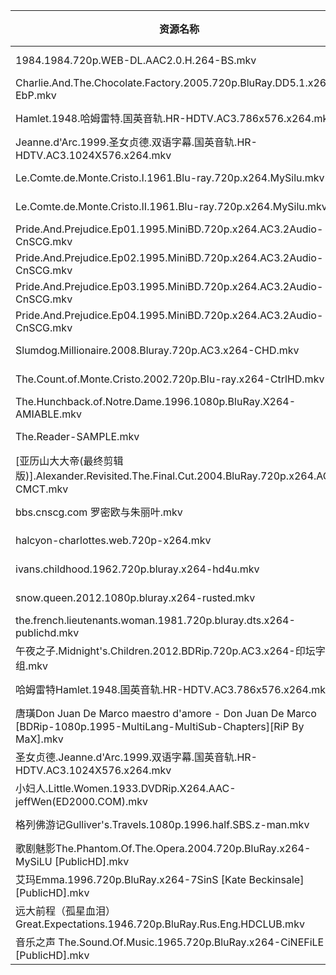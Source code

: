 | 资源名称                                                                                                                   | 分享链接                                      | 发布时间       |
| ---------------------------------------------------------------------------------------------------------------------- | ----------------------------------------- | ---------- |
| 1984.1984.720p.WEB-DL.AAC2.0.H.264-BS.mkv                                                                              | https://www.aliyundrive.com/s/vET1kmq5ABM | 2023-02-07 |
| Charlie.And.The.Chocolate.Factory.2005.720p.BluRay.DD5.1.x264-EbP.mkv                                                  | https://www.aliyundrive.com/s/LiqNS7cbsVi | 2023-02-07 |
| Hamlet.1948.哈姆雷特.国英音轨.HR-HDTV.AC3.786x576.x264.mkv                                                                     | https://www.aliyundrive.com/s/3b4AFy5mvcV | 2023-02-07 |
| Jeanne.d'Arc.1999.圣女贞德.双语字幕.国英音轨.HR-HDTV.AC3.1024X576.x264.mkv                                                         | https://www.aliyundrive.com/s/91wK6HPj7fq | 2023-02-07 |
| Le.Comte.de.Monte.Cristo.I.1961.Blu-ray.720p.x264.MySilu.mkv                                                           | https://www.aliyundrive.com/s/1HcNPGaxGTW | 2023-02-07 |
| Le.Comte.de.Monte.Cristo.II.1961.Blu-ray.720p.x264.MySilu.mkv                                                          | https://www.aliyundrive.com/s/zWKLgd6zXqP | 2023-02-07 |
| Pride.And.Prejudice.Ep01.1995.MiniBD.720p.x264.AC3.2Audio-CnSCG.mkv                                                    | https://www.aliyundrive.com/s/jqQPLq5WmC8 | 2023-02-07 |
| Pride.And.Prejudice.Ep02.1995.MiniBD.720p.x264.AC3.2Audio-CnSCG.mkv                                                    | https://www.aliyundrive.com/s/Rtq8KuT5ZQt | 2023-02-07 |
| Pride.And.Prejudice.Ep03.1995.MiniBD.720p.x264.AC3.2Audio-CnSCG.mkv                                                    | https://www.aliyundrive.com/s/uW1uGgZxW5c | 2023-02-07 |
| Pride.And.Prejudice.Ep04.1995.MiniBD.720p.x264.AC3.2Audio-CnSCG.mkv                                                    | https://www.aliyundrive.com/s/5YPnjmC8KNY | 2023-02-07 |
| Slumdog.Millionaire.2008.Bluray.720p.AC3.x264-CHD.mkv                                                                  | https://www.aliyundrive.com/s/m2qXY1psXHU | 2023-02-07 |
| The.Count.of.Monte.Cristo.2002.720p.Blu-ray.x264-CtrlHD.mkv                                                            | https://www.aliyundrive.com/s/522GYvYFGsz | 2023-02-07 |
| The.Hunchback.of.Notre.Dame.1996.1080p.BluRay.X264-AMIABLE.mkv                                                         | https://www.aliyundrive.com/s/6codUAtjwHv | 2023-02-07 |
| The.Reader-SAMPLE.mkv                                                                                                  | https://www.aliyundrive.com/s/aNPht8nTU3P | 2023-02-07 |
| [亚历山大大帝(最终剪辑版)].Alexander.Revisited.The.Final.Cut.2004.BluRay.720p.x264.AC3-CMCT.mkv                                   | https://www.aliyundrive.com/s/eTjSYfKg57X | 2023-02-07 |
| bbs.cnscg.com 罗密欧与朱丽叶.mkv                                                                                              | https://www.aliyundrive.com/s/XRNF1AAmiSH | 2023-02-07 |
| halcyon-charlottes.web.720p-x264.mkv                                                                                   | https://www.aliyundrive.com/s/QzCAjDhas6k | 2023-02-07 |
| ivans.childhood.1962.720p.bluray.x264-hd4u.mkv                                                                         | https://www.aliyundrive.com/s/MgSRj7BZAoL | 2023-02-07 |
| snow.queen.2012.1080p.bluray.x264-rusted.mkv                                                                           | https://www.aliyundrive.com/s/66UvYF3nXeD | 2023-02-07 |
| the.french.lieutenants.woman.1981.720p.bluray.dts.x264-publichd.mkv                                                    | https://www.aliyundrive.com/s/9GpZEkTsHqX | 2023-02-07 |
| 午夜之子.Midnight's.Children.2012.BDRip.720p.AC3.x264-印坛字幕组.mkv                                                            | https://www.aliyundrive.com/s/3jZkn81ZdPs | 2023-02-07 |
| 哈姆雷特Hamlet.1948.国英音轨.HR-HDTV.AC3.786x576.x264.mkv                                                                      | https://www.aliyundrive.com/s/coLMthmj2md | 2023-02-07 |
| 唐璜Don Juan De Marco maestro d'amore - Don Juan De Marco [BDRip-1080p.1995-MultiLang-MultiSub-Chapters][RiP By MaX].mkv | https://www.aliyundrive.com/s/YsYjr7Ho4KE | 2023-02-07 |
| 圣女贞德.Jeanne.d'Arc.1999.双语字幕.国英音轨.HR-HDTV.AC3.1024X576.x264.mkv                                                         | https://www.aliyundrive.com/s/nKZfqfUwxbW | 2023-02-07 |
| 小妇人.Little.Women.1933.DVDRip.X264.AAC-jeffWen(ED2000.COM).mkv                                                          | https://www.aliyundrive.com/s/EV7PQ9UjeMb | 2023-02-07 |
| 格列佛游记Gulliver's.Travels.1080p.1996.half.SBS.z-man.mkv                                                                  | https://www.aliyundrive.com/s/tuoVUCri2J2 | 2023-02-07 |
| 歌剧魅影The.Phantom.Of.The.Opera.2004.720p.BluRay.x264-MySiLU [PublicHD].mkv                                               | https://www.aliyundrive.com/s/r5scihuN859 | 2023-02-07 |
| 艾玛Emma.1996.720p.BluRay.x264-7SinS [Kate Beckinsale] [PublicHD].mkv                                                    | https://www.aliyundrive.com/s/sWFwYZw3rA1 | 2023-02-07 |
| 远大前程（孤星血泪）Great.Expectations.1946.720p.BluRay.Rus.Eng.HDCLUB.mkv                                                       | https://www.aliyundrive.com/s/YXr6CWBShHQ | 2023-02-07 |
| 音乐之声 The.Sound.Of.Music.1965.720p.BluRay.x264-CiNEFiLE [PublicHD].mkv                                                  | https://www.aliyundrive.com/s/MM2sma8vshH | 2023-02-07 |
